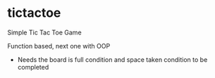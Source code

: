 # tictactoe
Simple Tic Tac Toe Game

Function based, next one with OOP

- Needs the board is full condition and space taken condition to be completed
